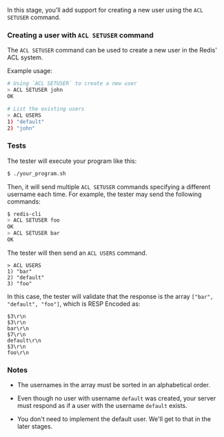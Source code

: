 In this stage, you'll add support for creating a new user using the `ACL SETUSER` command.

### Creating a user with `ACL SETUSER` command

The `ACL SETUSER` command can be used to create a new user in the Redis' ACL system.

Example usage:

```bash
# Using `ACL SETUSER` to create a new user
> ACL SETUSER john
OK

# List the existing users
> ACL USERS
1) "default"
2) "john"
```

### Tests

The tester will execute your program like this:

```bash
$ ./your_program.sh
```

Then, it will send multiple `ACL SETUSER` commands specifying a different username each time. For example, the tester may send the following commands:
 
```bash
$ redis-cli
> ACL SETUSER foo
OK
> ACL SETUSER bar
OK
```

The tester will then send an `ACL USERS` command.
```
> ACL USERS
1) "bar"
2) "default"
3) "foo"
```

In this case, the tester will validate that the response is the array `["bar", "default", "foo"]`, which is RESP Encoded as:

```
$3\r\n
$3\r\n
bar\r\n
$7\r\n
default\r\n
$3\r\n
foo\r\n
```

### Notes

- The usernames in the array must be sorted in an alphabetical order.

- Even though no user with username `default` was created, your server must respond as if a user with the username `default` exists.

- You don't need to implement the default user. We'll get to that in the later stages.